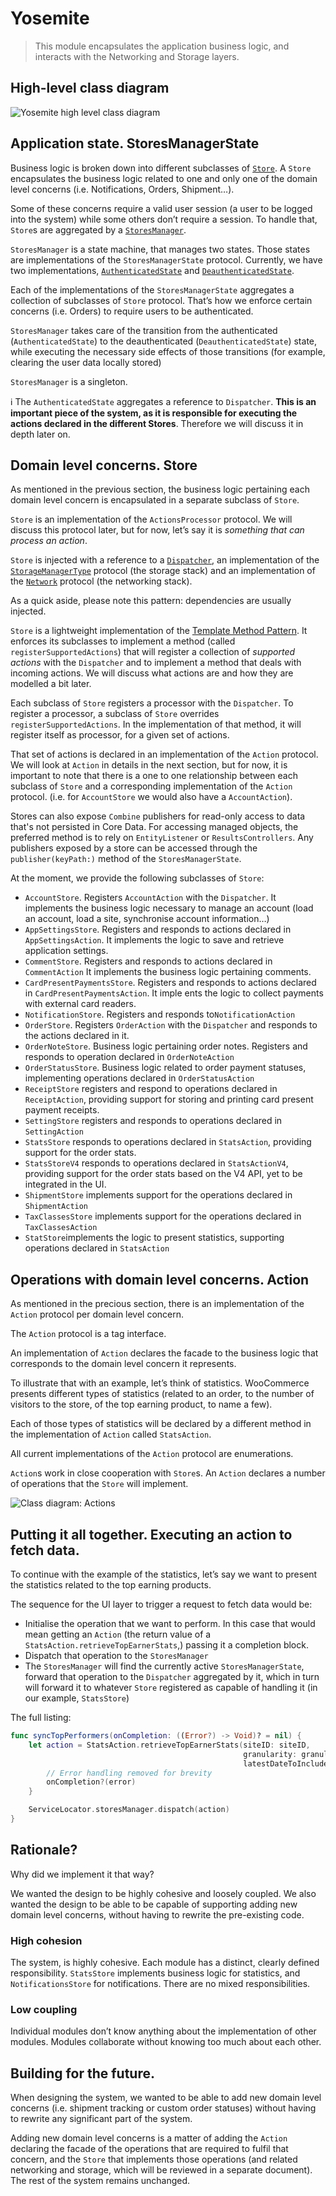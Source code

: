 # Yosemite
> This module encapsulates the application business logic, and interacts with the Networking and Storage layers.   

## High-level class diagram
![Yosemite high level class diagram](images/yosemite_general.png)

## Application state. StoresManagerState
Business logic is broken down into different subclasses of   [`Store`](../Yosemite/Yosemite/Base/Store.swift).   A `Store` encapsulates the business logic related to one and only one of the domain level concerns (i.e. Notifications, Orders, Shipment…).

Some of these concerns require a valid user session (a user to be logged into the system) while some others don’t require a session.  To handle that, `Store`s are aggregated by a [`StoresManager`](../WooCommerce/Classes/ServiceLocator/StoresManager.swift).

`StoresManager` is a state machine, that manages two states. Those states are implementations of the `StoresManagerState` protocol. Currently, we have two implementations, [`AuthenticatedState`](../WooCommerce/Classes/Yosemite/AuthenticatedState.swift) and [`DeauthenticatedState`](../WooCommerce/Classes/Yosemite/DeauthenticatedState.swift).

Each of the implementations of the `StoresManagerState` aggregates a collection of subclasses of `Store` protocol. That’s how we enforce certain concerns (i.e. Orders) to require users to be authenticated.

`StoresManager` takes care of the transition from the authenticated (`AuthenticatedState`) to the deauthenticated (`DeauthenticatedState`) state, while executing the necessary side effects of those transitions (for example, clearing the user data locally stored)

`StoresManager` is a singleton. 

ℹ️ The `AuthenticatedState` aggregates a reference to `Dispatcher`. **This is an important piece of the system, as it is responsible for executing the actions declared in the different Stores**. Therefore we will discuss it in depth later on.

## Domain level concerns. Store
As mentioned in the previous section, the business logic pertaining each domain level concern is encapsulated in a separate subclass of `Store`.

`Store` is an implementation of the `ActionsProcessor` protocol. We will discuss this protocol later, but for now, let’s say it is _something that can process an action_.

`Store` is injected with a reference to a [`Dispatcher`](../Yosemite/Yosemite/Base/Dispatcher.swift), an implementation of the  [`StorageManagerType`](../Storage/Storage/Protocols/StorageManagerType.swift)  protocol (the storage stack) and an implementation of the [`Network`](../Networking/Networking/Network/Network.swift) protocol (the networking stack).

As a quick aside, please note this pattern: dependencies are usually injected.

`Store` is a lightweight implementation of the [Template Method Pattern](https://en.wikipedia.org/wiki/Template_method_pattern). It enforces its subclasses to implement a method  (called `registerSupportedActions`) that will register a collection of _supported actions_ with the `Dispatcher` and to implement a method that deals with incoming actions.  We will discuss what actions are and how they are modelled a bit later.

Each subclass of `Store` registers a processor with the `Dispatcher`. To register a processor, a subclass of `Store` overrides `registerSupportedActions`. In the implementation of that method, it will register itself as processor, for a given set of actions.

That set of actions is declared in an implementation of the `Action` protocol. We will look at `Action` in details in the next section, but for now,  it is important to note that there is a one to one relationship between each subclass of `Store` and a corresponding implementation of the `Action` protocol. (i.e. for `AccountStore` we would also have a `AccountAction`).

Stores can also expose `Combine` publishers for read-only access to data that's not persisted in Core Data. For accessing managed objects, the preferred method is to rely on `EntityListener` or `ResultsControllers`. Any publishers exposed by a store can be accessed through the `publisher(keyPath:)` method of the `StoresManagerState`.

At the moment, we provide the following subclasses of `Store`:
* `AccountStore`. Registers `AccountAction` with the `Dispatcher`.  It implements the business logic necessary to manage an account (load an account, load a site, synchronise account information…)
* `AppSettingsStore`. Registers and responds to actions declared in `AppSettingsAction`. It implements the logic to save and retrieve application settings.
* `CommentStore`.  Registers and responds to actions declared in `CommentAction` It implements the business logic pertaining comments.
* `CardPresentPaymentsStore`. Registers and responds to actions declared in `CardPresentPaymentsAction`. It imple ents the logic to collect payments with external card readers. 
* `NotificationStore`. Registers  and responds to`NotificationAction` 
* `OrderStore`. Registers `OrderAction` with the `Dispatcher` and responds to the actions declared in it.
* `OrderNoteStore`. Business logic pertaining order notes. Registers and responds to operation declared in `OrderNoteAction`
* `OrderStatusStore`. Business logic related to order payment statuses, implementing operations declared in `OrderStatusAction`
* `ReceiptStore` registers and respond to operations declared in `ReceiptAction`, providing support for storing and printing card present payment receipts.
* `SettingStore` registers and responds to operations declared in `SettingAction`
* `StatsStore` responds to operations declared in `StatsAction`, providing support for the order stats.
* `StatsStoreV4` responds to operations declared in `StatsActionV4`, providing support for the order stats based on the V4 API, yet to be integrated in the UI.
* `ShipmentStore` implements support for the operations declared in `ShipmentAction`
* `TaxClassesStore` implements support for the operations declared in `TaxClassesAction`
* `StatStore`implements the logic to present statistics, supporting operations declared in `StatsAction`

## Operations with domain level concerns. Action
As mentioned in the precious section, there is an implementation of the `Action` protocol per domain level concern. 

The `Action` protocol is a tag interface. 

An implementation of `Action` declares the facade to the business logic that corresponds to the domain level concern it represents. 

To illustrate that with an example, let’s think of statistics. WooCommerce presents different types of statistics (related to an order, to the number of visitors to the store, of the top earning product, to name a few).

Each of those types of statistics will be declared by a different method in the implementation of `Action` called `StatsAction`.

All current implementations of the `Action` protocol are enumerations.

`Action`s work in close cooperation with `Store`s. An `Action` declares a number of operations that the `Store` will implement.

![Class diagram: Actions](images/yosemite_actions.png)

## Putting it all together. Executing an action to fetch data.
To continue with the example of the statistics, let’s say we want to present the statistics related to the top earning products.

The sequence for the UI layer to trigger a request to fetch data would be:
* Initialise the operation that we want to perform. In this case that would mean getting an `Action` (the return value of a `StatsAction.retrieveTopEarnerStats`,) passing it a completion block.
* Dispatch that operation to the `StoresManager`
* The `StoresManager` will find the currently active `StoresManagerState`, forward that operation to the `Dispatcher` aggregated by it, which in turn will forward it to whatever `Store` registered as capable of handling it (in our example, `StatsStore`)

The full listing:

```swift
func syncTopPerformers(onCompletion: ((Error?) -> Void)? = nil) {
    let action = StatsAction.retrieveTopEarnerStats(siteID: siteID,
                                                    granularity: granularity,
                                                    latestDateToInclude: Date()) { [weak self] error in
        // Error handling removed for brevity
        onCompletion?(error)
    }

    ServiceLocator.storesManager.dispatch(action)
}
```

## Rationale?
Why did we implement it that way?

We wanted the design to be highly cohesive and loosely coupled. We also wanted the design to be able to be capable of supporting adding new domain level concerns, without having to rewrite the pre-existing code.

### High cohesion
The system, is highly cohesive. Each module has a distinct, clearly defined responsibility. `StatsStore` implements business logic for statistics, and `NotificationsStore` for notifications. There are no mixed responsibilities.

### Low coupling
Individual modules don’t know anything about the implementation of other modules. Modules collaborate without knowing too much about each other.

## Building for the future.
When designing the system, we wanted to be able to add new domain level concerns (i.e. shipment tracking or custom order statuses) without having to rewrite any significant part of the system.

Adding new domain level concerns is a matter of adding  the `Action` declaring the facade of the operations that are required to fulfil that concern, and the `Store` that implements those operations (and related networking and storage, which will be reviewed in a separate document). The rest of the system remains unchanged.
